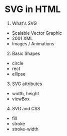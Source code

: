# SVG in HTML

1. What's SVG
  * Scalable Vector Graphic
  * 2001 XML
  * Images / Animations
  
2. Basic Shapes
  - circle
  - rect
  - ellipse

3. SVG attributes
  - width, height
  - viewBox

4. SVG and CSS
  - fill
  - stroke
  - stroke-width
